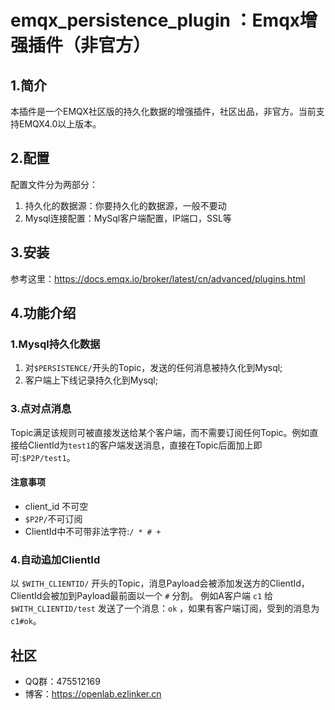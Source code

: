 # emqx_persistence_plugin ：Emqx增强插件（非官方）
## 1.简介
本插件是一个EMQX社区版的持久化数据的增强插件，社区出品，非官方。当前支持EMQX4.0以上版本。

## 2.配置
配置文件分为两部分：
1. 持久化的数据源：你要持久化的数据源，一般不要动
2. Mysql连接配置：MySql客户端配置，IP端口，SSL等
## 3.安装
参考这里：https://docs.emqx.io/broker/latest/cn/advanced/plugins.html

## 4.功能介绍
### 1.Mysql持久化数据
1. 对`$PERSISTENCE/`开头的Topic，发送的任何消息被持久化到Mysql;
2. 客户端上下线记录持久化到Mysql;

### 3.点对点消息
Topic满足该规则可被直接发送给某个客户端，而不需要订阅任何Topic。例如直接给ClientId为`test1`的客户端发送消息，直接在Topic后面加上即可:`$P2P/test1`。

#### 注意事项
- client_id 不可空
- `$P2P/`不可订阅
- ClientId中不可带非法字符:`/ * # +`

### 4.自动追加ClientId
以 `$WITH_CLIENTID/` 开头的Topic，消息Payload会被添加发送方的ClientId，ClientId会被加到Payload最前面以一个 `#` 分割。
例如A客户端 `c1` 给 `$WITH_CLIENTID/test` 发送了一个消息：`ok` ，如果有客户端订阅，受到的消息为 `c1#ok`。

## 社区
- QQ群：475512169
- 博客：https://openlab.ezlinker.cn